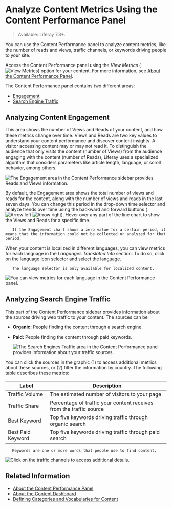 # Analyze Content Metrics Using the Content Performance Panel

> Available: Liferay 7.3+.

You can use the Content Performance panel to analyze content metrics, like the number of reads and views, traffic channels, or keywords driving people to your site.

Access the Content Performance panel using the *View Metrics* (![View Metrics](../../images/icon-analytics.png)) option for your content. For more information, see [About the Content Performance Panel](./about-the-content-performance-panel.md).

The Content Performance panel contains two different areas:

- [Engagement](#analyzing-content-engagement)
- [Search Engine Traffic](#analyzing-search-engine-traffic)

## Analyzing Content Engagement

This area shows the number of Views and Reads of your content, and how these metrics change over time. Views and Reads are two key values to understand your content performance and discover content insights. A visitor accessing content may or may not read it. To distinguish the audience that only visits the content (number of Views) from the audience engaging with the content (number of Reads), Liferay uses a specialized algorithm that considers parameters like article length, language, or scroll behavior, among others.

![The Engagement area in the Content Performance sidebar provides Reads and Views information.](./analyze-content-metrics-using-content-performance-panel/images/06.png)

By default, the Engagement area shows the total number of views and reads for the content, along with the number of views and reads in the last seven days. You can change this period in the drop-down time selector and analyze trends over time using the backward and forward buttons (![Arrow left](../../images/icon-angle-left.png) ![Arrow right](../../images/icon-angle-right.png)). Hover over any part of the line chart to show the Views and Reads for a specific time.

```note::
   If the Engagement chart shows a zero value for a certain period, it means that the information could not be collected or analyzed for that period.
```

When your content is localized in different languages, you can view metrics for each language in the *Languages Translated Into* section. To do so, click on the language icon selector and select the language.

```note::
   The language selector is only available for localized content.
```

![You can view metrics for each language in the Content Performance panel.](./analyze-content-metrics-using-content-performance-panel/images/03.png)

## Analyzing Search Engine Traffic

This part of the Content Performance sidebar provides information about the sources driving web traffic to your content. The sources can be

- **Organic:** People finding the content through a search engine.
- **Paid:** People finding the content through paid keywords.

    ![The Search Engines Traffic area in the Content Performance panel provides information about your traffic sources.](./analyze-content-metrics-using-content-performance-panel/images/07.png)

You can click the sources in the graphic (1) to access additional metrics about these sources, or (2) filter the information by country. The following table describes these metrics:

| Label | Description |
| --- | --- |
| Traffic Volume | The estimated number of visitors to your page |
| Traffic Share | Percentage of traffic your content receives from the traffic source |
| Best Keyword | Top five keywords driving traffic through organic search |
| Best Paid Keyword | Top five keywords driving traffic through paid search |

```note::
   Keywords are one or more words that people use to find content.
```

![Click on the traffic channels to access additional details.](./analyze-content-metrics-using-content-performance-panel/images/02.png)

## Related Information

- [About the Content Performance Panel](./about-the-content-performance-panel.md)
- [About the Content Dashboard](../content-dashboard/about-the-content-dashboard.md)
- [Defining Categories and Vocabularies for Content](../tags-and-categories/defining-categories-and-vocabularies-for-content.md)

